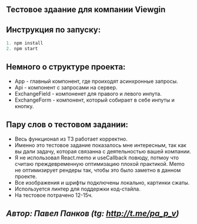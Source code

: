 ## Тестовое здаание для компании Viewgin
## Инструкция по запуску: 
```javascript
1. npm install 
2. npm start
```
## Немного о структуре проекта:
* App - главный компонент, где проиходят асинхронные запросы.
* Api - компонент с запросами на сервер.
* ExchangeField - компоненет для правого и левого инпута.
* ExchangeForm - компонент, который собирает в себе инпуты и кнопку.

## Пару слов о тестовом задании:
* Весь функционал из ТЗ работает корректно.
* Именно это тестовое задание показалось мне интересным, так как вы дали задачу, которая связанна с деятельностью вашей компании.  
* Я не использовал React.memo и useCallback повюду, потмоу что считаю преждевременную оптимизацию плохой практикой. Memo не оптимизирует рендеры так, чтобы это было заметно в данном проекте. 
* Все изображения и шрифты подключены локально, картинки сжаты.
* Используется линтер для поддержки код-стайла.
* На тестовое потрачено 12-15ч.
## _Автор: Павел Панков (tg: http://t.me/pa_p_v)_
